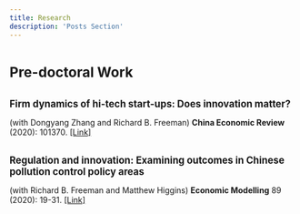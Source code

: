 ```yaml
---
title: Research
description: 'Posts Section'
---
```


<hr style="height:15px; visibility:hidden;" />





<big><big><big><b>Pre-doctoral Work</b></big></big></big>

<hr style="height:3px; visibility:hidden;" />





<big><b>Firm dynamics of hi-tech start-ups: Does innovation matter?</b></big>

(with Dongyang Zhang and Richard B. Freeman) <b>China Economic Review</b> (2020): 101370.  <a target="_blank" rel="noopener noreferrer" href="https://www.sciencedirect.com/science/article/abs/pii/S1043951X19301312">[Link]</a>

<hr style="height:3px; visibility:hidden;" />




<big><b>Regulation and innovation: Examining outcomes in Chinese pollution control policy areas</b></big>

(with Richard B. Freeman and Matthew Higgins) <b>Economic Modelling</b> 89 (2020): 19-31.  <a target="_blank" rel="noopener noreferrer" href="https://www.sciencedirect.com/science/article/pii/S1043951X19301312?casa_token=TKnnY-rmrJQAAAAA:uCYo0ay2YPdnzofq_dPTolRdK6ZaBKZQTfV-XqQXK354snjoJHXl3Vtryw8K407dbxtISCvA">[Link]</a>